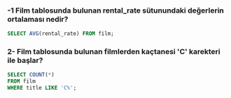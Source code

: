 ### -1 Film tablosunda bulunan rental_rate sütunundaki değerlerin ortalaması nedir?

```sql
SELECT AVG(rental_rate) FROM film;
```

### 2- Film tablosunda bulunan filmlerden kaçtanesi 'C' karekteri ile başlar?

```sql
SELECT COUNT(*)
FROM film
WHERE title LIKE 'C%';
```
